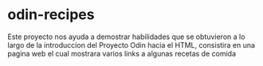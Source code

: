 # odin-recipes
Este proyecto nos ayuda a demostrar habilidades que se obtuvieron a lo largo de la 
introduccion del Proyecto Odin hacia el HTML, consistira en una pagina web el cual 
mostrara varios links a algunas recetas de comida